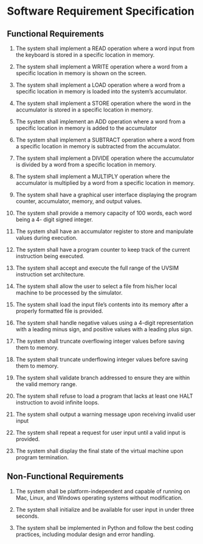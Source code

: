 # Software Requirement Specification 

## Functional Requirements 

1. The system shall implement a READ operation where a word input from the keyboard is stored in a specific location in memory. 

 

2. The system shall implement a WRITE operation where a word from a specific location in memory is shown on the screen. 

3. The system shall implement a LOAD operation where a word from a specific location in memory is loaded into the system’s accumulator. 

4. The system shall implement a STORE operation where the word in the accumulator is stored in a specific location in memory.  

5. The system shall implement an ADD operation where a word from a specific location in memory is added to the accumulator 

6. The system shall implement a SUBTRACT operation where a word from a specific location in memory is subtracted from the accumulator.  

7. The system shall implement a DIVIDE operation where the accumulator is divided by a word from a specific location in memory.  

8. The system shall implement a MULTIPLY operation where the accumulator is multiplied by a word from a specific location in memory.  

9. The system shall have a graphical user interface displaying the program counter, accumulator, memory, and output values.  

10. The system shall provide a memory capacity of 100 words, each word being a 4- digit signed integer. 

11. The system shall have an accumulator register to store and manipulate values during execution. 

12. The system shall have a program counter to keep track of the current instruction being executed. 

13. The system shall accept and execute the full range of the UVSIM instruction set architecture. 

14. The system shall allow the user to select a file from his/her local machine to be processed by the simulator.  

15. The system shall load the input file’s contents into its memory after a properly formatted file is provided. 

16. The system shall handle negative values using a 4-digit representation with a leading minus sign, and positive values with a leading plus sign. 

17. The system shall truncate overflowing integer values before saving them to memory. 

18. The system shall truncate underflowing integer values before saving them to memory. 

19. The system shall validate branch addressed to ensure they are within the valid memory range. 

20. The system shall refuse to load a program that lacks at least one HALT instruction to avoid infinite loops. 

21. The system shall output a warning message upon receiving invalid user input 

22. The system shall repeat a request for user input until a valid input is provided. 

23. The system shall display the final state of the virtual machine upon program termination.  

## Non-Functional Requirements 

1. The system shall be platform-independent and capable of running on Mac, Linux, and Windows operating systems without modification. 

2. The system shall initialize and be available for user input in under three seconds. 

3. The system shall be implemented in Python and follow the best coding practices, including modular design and error handling.  